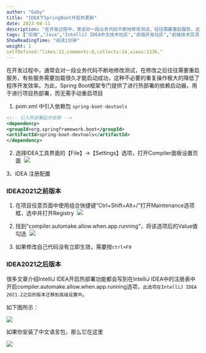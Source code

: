 ```yaml
---
author: "Gaby"
title: "IDEA下SpringBoot开启热更新"
date: 2023-08-11
description: "在开发过程中，常会对一段业务代码不断地修改测试，往往需要重启服务，这种不必要的重复操作极大的降低了程序开发效率。为此，Spring Boot框架专门提供了进行热部署的依赖启动器，用于进行项目热部署"
tags: ["后端","Java","IntelliJ IDEA中文技术社区","前端开发社区","前端技术交流","前端框架教程","JavaScript 学习资源","CSS 技巧与最佳实践","HTML5 最新动态","前端工程师职业发展","开源前端项目","前端技术趋势"]
ShowReadingTime: "阅读1分钟"
weight: 1
selfDefined:"likes:12,comments:0,collects:14,views:1336,"
---
```

在开发过程中，通常会对一段业务代码不断地修改测试，在修改之后往往需要重启服务，有些服务需要加载很久才能启动成功，这种不必要的重复操作极大的降低了程序开发效率。为此，Spring Boot框架专门提供了进行热部署的依赖启动器，用于进行项目热部署，而无需手动重启项目

1.  pom.xml 中引入依赖包 `spring-boot-devtools`

```xml
<!-- 引入热部署起步依赖 -->
<dependency>
<groupId>org.springframework.boot</groupId>
<artifactId>spring-boot-devtools</artifactId>
</dependency>
```

2.  选择IDEA工具界面的【File】->【Settings】选项，打开Compiler面板设置页面  ![](/images/jueJin/71b2d3ba79cd40c.png)

3、IDEA 注册配置

### IDEA2021之前版本

1.  在项目任意页面中使用组合快捷键“Ctrl+Shift+Alt+/”打开Maintenance选项框，选中并打开Registry  ![](/images/jueJin/35fa9538f3fb478.png) 
    
2.  找到“compiler.automake.allow.when.app.running”，将该选项后的Value值勾选  ![](/images/jueJin/bc0a93e20d43411.png) 
    
3.  如果修改自己代码没有立即生效，需要按`ctrl+F9`
    

### IDEA2021之后版本

很多文章介绍IntelliJ IDEA开启热部署功能都会写到在IntelliJ IDEA中的注册表中开启compiler.automake.allow.when.app.running选项，`此选项在IntelliJ IDEA 2021.2之后的版本迁移到高级设置中`。

如下图所示：

![](/images/jueJin/31966087248d4f4.png)

如果你安装了中文语言包，那么它在这里

![](/images/jueJin/fa78a465068045b.png)